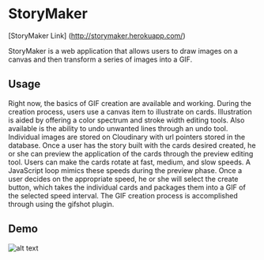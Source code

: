 # StoryMaker

[StoryMaker Link] (http://storymaker.herokuapp.com/)

StoryMaker is a web application that allows users to draw images on a canvas and then transform a series of images into a GIF.

## Usage

Right now, the basics of GIF creation are available and working. During the creation process, users use a canvas item to illustrate on cards. Illustration is aided by offering a color spectrum and stroke width editing tools. Also available is the ability to undo unwanted lines through an undo tool. Individual images are stored on Cloudinary with url pointers stored in the database. Once a user has the story built with the cards desired created, he or she can preview the application of the cards through the preview editing tool. Users can make the cards rotate at fast, medium, and slow speeds. A JavaScript loop mimics these speeds during the preview phase. Once a user decides on the appropriate speed, he or she will select the create button, which takes the individual cards and packages them into a GIF of the selected speed interval. The GIF creation process is accomplished through using the gifshot plugin.

## Demo

![alt text](http://res.cloudinary.com/cassbaltz/image/upload/v1470432252/MichStar/StoryMakerDemo_t2gag3.gif)
